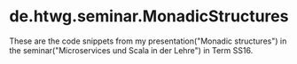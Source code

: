 # de.htwg.seminar.MonadicStructures

These are the code snippets from my presentation("Monadic structures") in the seminar("Microservices und Scala in der Lehre") in Term SS16.

